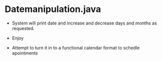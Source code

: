 # Datemanipulation.java
- System will print date and increase and decrease days and months as requested.
- Enjoy


- Attempt to turn it in to a functional calendar format to schedle apointments
